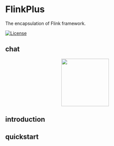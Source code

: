 # FlinkPlus
The encapsulation of Flink framework.


[![License](https://img.shields.io/badge/license-Apache%202-4EB1BA.svg)](https://www.apache.org/licenses/LICENSE-2.0.html)

## chat
<div align="center"><img width="150" height="150" src="https://github.com/xu20160924/FlinkPlus/blob/master/doc/image/ww.jpg"/></div>



## introduction

## quickstart
